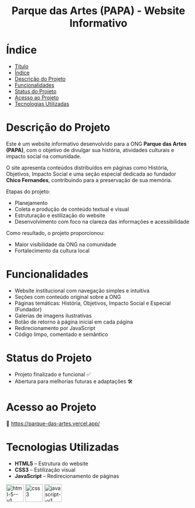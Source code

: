 <h1 align="center"> Parque das Artes (PAPA) - Website Informativo </h1>

# Índice

- [Título](#Título)
- [Índice](#índice)
- [Descrição do Projeto](#descrição-do-projeto)
- [Funcionalidades](#funcionalidades)
- [Status do Projeto](#status-do-projeto)
- [Acesso ao Projeto](#acesso-ao-projeto)
- [Tecnologias Utilizadas](#tecnologias-utilizadas)

# Descrição do Projeto

Este é um website informativo desenvolvido para a ONG **Parque das Artes (PAPA)**, com o objetivo de divulgar sua história, atividades culturais e impacto social na comunidade.

O site apresenta conteúdos distribuídos em páginas como História, Objetivos, Impacto Social e uma seção especial dedicada ao fundador **Chico Fernandes**, contribuindo para a preservação de sua memória.

Etapas do projeto:
- Planejamento
- Coleta e produção de conteúdo textual e visual
- Estruturação e estilização do website
- Desenvolvimento com foco na clareza das informações e acessibilidade

Como resultado, o projeto proporcionou:
- Maior visibilidade da ONG na comunidade
- Fortalecimento da cultura local

# Funcionalidades

- Website institucional com navegação simples e intuitiva
- Seções com conteúdo original sobre a ONG
- Páginas temáticas: História, Objetivos, Impacto Social e Especial (Fundador)
- Galerias de imagens ilustrativas
- Botão de retorno à página inicial em cada página
- Redirecionamento por JavaScript
- Código limpo, comentado e semântico

# Status do Projeto

- Projeto finalizado e funcional ✅ 
- Abertura para melhorias futuras e adaptações 🛠️

# Acesso ao Projeto

🔗 https://parque-das-artes.vercel.app/

# Tecnologias Utilizadas

- **HTML5** – Estrutura do website
- **CSS3** – Estilização visual
- **JavaScript** – Redirecionamento de páginas

<img width="48" height="48" src="https://img.icons8.com/color/48/html-5--v1.png" alt="html-5--v1"/> <img width="48" height="48" src="https://img.icons8.com/fluency/48/css3.png" alt="css3"/>  <img width="48" height="48" src="https://img.icons8.com/color/48/javascript--v1.png" alt="javascript--v1"/>
